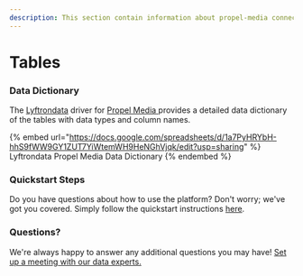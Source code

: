 ```yaml
---
description: This section contain information about propel-media connector tables information
---
```


# Tables

### Data Dictionary

The [Lyftrondata](https://www.lyftrondata.com/) driver for [Propel Media](https://www.lyftrondata.com/integration/propel-media/)[ ](https://www.lyftrondata.com/integration/propel-media/)provides a detailed data dictionary of the tables with data types and column names.

{% embed url="https://docs.google.com/spreadsheets/d/1a7PyHRYbH-hhS9fWW9GY1ZUT7YiWtemWH9HeNGhVjqk/edit?usp=sharing" %}
Lyftrondata Propel Media Data Dictionary
{% endembed %}

### Quickstart Steps

Do you have questions about how to use the platform? Don't worry; we've got you covered. Simply follow the quickstart instructions [here](../../../../quickstart-steps.md).

### Questions? <a href="#questions" id="questions"></a>

We're always happy to answer any additional questions you may have! [Set up a meeting with our data experts.](https://www.lyftrondata.com/book-a-meeting/)

